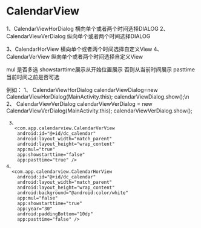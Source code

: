 # CalendarView


1、CalendarViewHorDialog 横向单个或者两个时间选择DIALOG
2、CalendarViewVerDialog 纵向单个或者两个时间选择DIALOG

3、CalendarHorView 横向单个或者两个时间选择自定义View
4、CalendarVerView 纵向单个或者两个时间选择自定义View

mul 是否多选 showstarttime展示从开始位置展示 否则从当前时间展示 pasttime 当前时间之前是否可选

例如：
 1、 CalendarViewHorDialog calendarViewDialog=new CalendarViewHorDialog(MainActivity.this);
     calendarViewDialog.show();\n
 2、 CalendarViewVerDialog calendarViewVerDialog = new CalendarViewVerDialog(MainActivity.this);
     calendarViewVerDialog.show();  
	 
	 3、
	   <com.app.calendarview.CalendarVerView
        android:id="@+id/dc_calendar"
        android:layout_width="match_parent"
        android:layout_height="wrap_content"
        app:mul="true"
        app:showstarttime="false"
        app:pasttime="true" />
	4、
	  <com.app.calendarview.CalendarHorView
        android:id="@+id/dc_calendar"
        android:layout_width="match_parent"
        android:layout_height="wrap_content"
        android:background="@android:color/white"
        app:mul="false"
        app:showstarttime="true"
        app:year="30"
        android:paddingBottom="10dp"
        app:pasttime="false" />